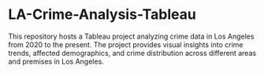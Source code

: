 # LA-Crime-Analysis-Tableau
This repository hosts a Tableau project analyzing crime data in Los Angeles from 2020 to the present. The project provides visual insights into crime trends, affected demographics, and crime distribution across different areas and premises in Los Angeles.
